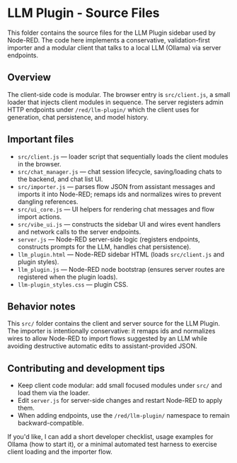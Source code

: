 # LLM Plugin - Source Files

This folder contains the source files for the LLM Plugin sidebar used by Node-RED. The code here implements a conservative, validation-first importer and a modular client that talks to a local LLM (Ollama) via server endpoints.

## Overview

The client-side code is modular. The browser entry is `src/client.js`, a small loader that injects client modules in sequence. The server registers admin HTTP endpoints under `/red/llm-plugin/` which the client uses for generation, chat persistence, and model history.

## Important files

- `src/client.js` — loader script that sequentially loads the client modules in the browser.
- `src/chat_manager.js` — chat session lifecycle, saving/loading chats to the backend, and chat list UI.
- `src/importer.js` — parses flow JSON from assistant messages and imports it into Node-RED; remaps ids and normalizes wires to prevent dangling references.
- `src/ui_core.js` — UI helpers for rendering chat messages and flow import actions.
- `src/vibe_ui.js` — constructs the sidebar UI and wires event handlers and network calls to the server endpoints.
- `server.js` — Node-RED server-side logic (registers endpoints, constructs prompts for the LLM, handles chat persistence).
- `llm_plugin.html` — Node-RED sidebar HTML (loads `src/client.js` and plugin styles).
- `llm_plugin.js` — Node-RED node bootstrap (ensures server routes are registered when the plugin loads).
- `llm-plugin_styles.css` — plugin CSS.

## Behavior notes

This `src/` folder contains the client and server source for the LLM Plugin. The importer is intentionally conservative: it remaps ids and normalizes wires to allow Node-RED to import flows suggested by an LLM while avoiding destructive automatic edits to assistant-provided JSON.

## Contributing and development tips

- Keep client code modular: add small focused modules under `src/` and load them via the loader.
- Edit `server.js` for server-side changes and restart Node-RED to apply them.
- When adding endpoints, use the `/red/llm-plugin/` namespace to remain backward-compatible.

If you'd like, I can add a short developer checklist, usage examples for Ollama (how to start it), or a minimal automated test harness to exercise client loading and the importer flow.
